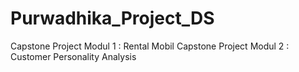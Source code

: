 # Purwadhika_Project_DS
Capstone Project Modul 1 : Rental Mobil
Capstone Project Modul 2 : Customer Personality Analysis
